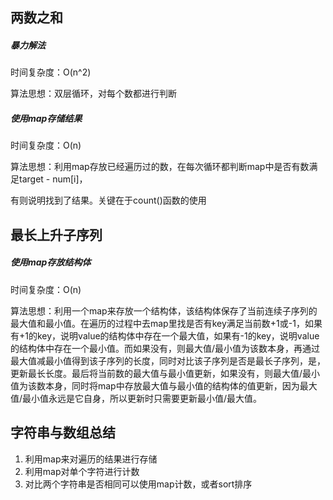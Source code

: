 ## 两数之和

##### 暴力解法

时间复杂度：O(n^2)

算法思想：双层循环，对每个数都进行判断

##### 使用map存储结果

时间复杂度：O(n)

算法思想：利用map存放已经遍历过的数，在每次循环都判断map中是否有数满足target - num[i]，

有则说明找到了结果。关键在于count()函数的使用



## 最长上升子序列

##### 使用map存放结构体

时间复杂度：O(n)

算法思想：利用一个map来存放一个结构体，该结构体保存了当前连续子序列的最大值和最小值。在遍历的过程中去map里找是否有key满足当前数+1或-1，如果有+1的key，说明value的结构体中存在一个最大值，如果有-1的key，说明value的结构体中存在一个最小值。而如果没有，则最大值/最小值为该数本身，再通过最大值减最小值得到该子序列的长度，同时对比该子序列是否是最长子序列，是，更新最长长度。最后将当前数的最大值与最小值更新，如果没有，则最大值/最小值为该数本身，同时将map中存放最大值与最小值的结构体的值更新，因为最大值/最小值永远是它自身，所以更新时只需要更新最小值/最大值。



## 字符串与数组总结

1. 利用map来对遍历的结果进行存储
2. 利用map对单个字符进行计数
3. 对比两个字符串是否相同可以使用map计数，或者sort排序